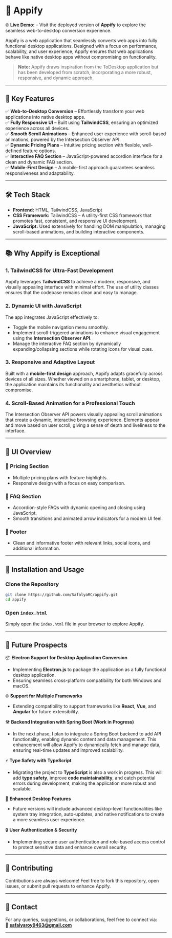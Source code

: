 # 🚀 Appify

[🌐 **Live Demo:**](https://appify-project.netlify.app/) – Visit the deployed version of **Appify** to explore the seamless web-to-desktop conversion experience.

Appify is a web application that seamlessly converts web apps into fully functional desktop applications. Designed with a focus on performance, scalability, and user experience, Appify ensures that web applications behave like native desktop apps without compromising on functionality.  

> **Note:** Appify draws inspiration from the ToDesktop application but has been developed from scratch, incorporating a more robust, responsive, and dynamic approach.  

---

## 🎯 Key Features

✅ **Web-to-Desktop Conversion** – Effortlessly transform your web applications into native desktop apps.  
✅ **Fully Responsive UI** – Built using **TailwindCSS**, ensuring an optimized experience across all devices.  
✅ **Smooth Scroll Animations** – Enhanced user experience with scroll-based animations, powered by the Intersection Observer API.  
✅ **Dynamic Pricing Plans** – Intuitive pricing section with flexible, well-defined feature options.  
✅ **Interactive FAQ Section** – JavaScript-powered accordion interface for a clean and dynamic FAQ section.  
✅ **Mobile-First Design** – A mobile-first approach guarantees seamless responsiveness and adaptability.  

---

## 🛠️ Tech Stack

- **Frontend:** HTML, TailwindCSS, JavaScript  
- **CSS Framework:** TailwindCSS – A utility-first CSS framework that promotes fast, consistent, and responsive UI development.  
- **JavaScript:** Used extensively for handling DOM manipulation, managing scroll-based animations, and building interactive components.  

---

## 📚 Why Appify is Exceptional

### 1. **TailwindCSS for Ultra-Fast Development**
Appify leverages **TailwindCSS** to achieve a modern, responsive, and visually appealing interface with minimal effort. The use of utility classes ensures that the codebase remains clean and easy to manage.

### 2. **Dynamic UI with JavaScript**
The app integrates JavaScript effectively to:  
- Toggle the mobile navigation menu smoothly.  
- Implement scroll-triggered animations to enhance visual engagement using the **Intersection Observer API**.  
- Manage the interactive FAQ section by dynamically expanding/collapsing sections while rotating icons for visual cues.  

### 3. **Responsive and Adaptive Layout**
Built with a **mobile-first design** approach, Appify adapts gracefully across devices of all sizes. Whether viewed on a smartphone, tablet, or desktop, the application maintains its functionality and aesthetics without compromise.

### 4. **Scroll-Based Animation for a Professional Touch**
The Intersection Observer API powers visually appealing scroll animations that create a dynamic, interactive browsing experience. Elements appear and move based on user scroll, giving a sense of depth and liveliness to the interface.

---

## 📸 UI Overview

### 🔹 Pricing Section
- Multiple pricing plans with feature highlights.  
- Responsive design with a focus on easy comparison.  

### 🔹 FAQ Section
- Accordion-style FAQs with dynamic opening and closing using JavaScript.  
- Smooth transitions and animated arrow indicators for a modern UI feel.  

### 🔹 Footer
- Clean and informative footer with relevant links, social icons, and additional information.  

---

## 📄 Installation and Usage

### Clone the Repository
```bash
git clone https://github.com/SafalyaRC/appify.git
cd appify
```

### Open `index.html`
Simply open the `index.html` file in your browser to explore Appify.

---

## 🚀 Future Prospects

📦 **Electron Support for Desktop Application Conversion**  
- Implementing **Electron.js** to package the application as a fully functional desktop application.  
- Ensuring seamless cross-platform compatibility for both Windows and macOS.  

🌐 **Support for Multiple Frameworks**  
- Extending compatibility to support frameworks like **React**, **Vue**, and **Angular** for future extensibility.  

🛠️ **Backend Integration with Spring Boot (Work in Progress)**  
- In the next phase, I plan to integrate a Spring Boot backend to add API functionality, enabling dynamic content and data management. This enhancement will allow Appify to dynamically fetch and manage data, ensuring real-time updates and improved scalability.

⚡ **Type Safety with TypeScript**  
- Migrating the project to **TypeScript** is also a work in progress. This will add **type safety**, improve **code maintainability**, and catch potential errors during development, making the application more robust and scalable.  

🔔 **Enhanced Desktop Features**  
- Future versions will include advanced desktop-level functionalities like system tray integration, auto-updates, and native notifications to create a more seamless user experience.  

🔒 **User Authentication & Security**  
- Implementing secure user authentication and role-based access control to protect sensitive data and enhance overall security.  

---

## 🤝 Contributing
Contributions are always welcome! Feel free to fork this repository, open issues, or submit pull requests to enhance Appify.  

---

## 📧 Contact
For any queries, suggestions, or collaborations, feel free to connect via:  
📩 **safalyaroy9463@gmail.com**  

---
